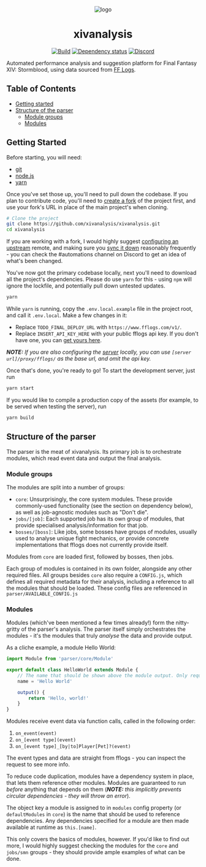 <p align="center"><img src="https://raw.githubusercontent.com/ackwell/xivanalysis/master/public/logo.png" alt="logo"></p>
<h1 align="center">xivanalysis</h1>
<p align="center">
	<a href="https://circleci.com/gh/xivanalysis/xivanalysis" title="Build"><img src="https://img.shields.io/circleci/project/github/xivanalysis/xivanalysis.svg?style=flat-square" alt="Build"></a>
	<a href="https://david-dm.org/xivanalysis/xivanalysis" title="Dependency status"><img src="https://img.shields.io/david/xivanalysis/xivanalysis.svg?style=flat-square" alt="Dependency status"></a>
	<a href="https://discord.gg/jVbVe44" title="Discord"><img src="https://img.shields.io/discord/441414116914233364.svg?style=flat-square&amp;logo=discord&amp;colorB=7289DA" alt="Discord"></a>
</p>

Automated performance analysis and suggestion platform for Final Fantasy XIV: Stormblood, using data sourced from [FF Logs](https://www.fflogs.com/).

## Table of Contents

- [Getting started](#getting-started)
- [Structure of the parser](#structure-of-the-parser)
	- [Module groups](#module-groups)
	- [Modules](#modules)

## Getting Started

Before starting, you will need:

- [git](https://git-scm.com/)
- [node.js](https://nodejs.org/en/)
- [yarn](https://yarnpkg.com/lang/en/)

Once you've set those up, you'll need to pull down the codebase. If you plan to contribute code, you'll need to [create a fork](https://help.github.com/articles/fork-a-repo/) of the project first, and use your fork's URL in place of the main project's when cloning.

```bash
# Clone the project
git clone https://github.com/xivanalysis/xivanalysis.git
cd xivanalysis
```

If you are working with a fork, I would highly suggest [configuring an upstream](https://help.github.com/articles/configuring-a-remote-for-a-fork/) remote, and making sure you [sync it down](https://help.github.com/articles/syncing-a-fork/) reasonably frequently - you can check the #automations channel on Discord to get an idea of what's been changed.

You've now got the primary codebase locally, next you'll need to download all the project's dependencies. Please do use `yarn` for this - using `npm` will ignore the lockfile, and potentially pull down untested updates.

```bash
yarn
```

While `yarn` is running, copy the `.env.local.example` file in the project root, and call it `.env.local`. Make a few changes in it:

- Replace `TODO_FINAL_DEPLOY_URL` with `https://www.fflogs.com/v1/`.
- Replace `INSERT_API_KEY_HERE` with your public fflogs api key. If you don't have one, you can [get yours here](https://www.fflogs.com/accounts/changeuser).

***NOTE:*** *If you are also configuring the [server](https://github.com/xivanalysis/server) locally, you can use `[server url]/proxy/fflogs/` as the base url, and omit the api key.*

Once that's done, you're ready to go! To start the development server, just run

```bash
yarn start
```

If you would like to compile a production copy of the assets (for example, to be served when testing the server), run

```bash
yarn build
```

## Structure of the parser

The parser is the meat of xivanalysis. Its primary job is to orchestrate modules, which read event data and output the final analysis.

### Module groups

The modules are split into a number of groups:

- `core`: Unsurprisingly, the core system modules. These provide commonly-used functionality (see the section on dependency below), as well as job-agnostic modules such as "Don't die".
- `jobs/[job]`: Each supported job has its own group of modules, that provide specialised analysis/information for that job.
- `bosses/[boss]`: Like jobs, some bosses have groups of modules, usually used to analyse unique fight mechanics, or provide concrete implementations that fflogs does not currently provide itself.

Modules from `core` are loaded first, followed by bosses, then jobs.

Each group of modules is contained in its own folder, alongside any other required files. All groups besides `core` also require a `CONFIG.js`, which defines all required metadata for their analysis, including a reference to all the modules that should be loaded. These config files are referenced in `parser/AVAILABLE_CONFIG.js`

### Modules

Modules (which've been mentioned a few times already!) form the nitty-gritty of the parser's analysis. The parser itself simply orchestrates the modules - it's the modules that truly _analyse_ the data and provide output.

As a cliche example, a module Hello World:

```js
import Module from 'parser/core/Module'

export default class HelloWorld extends Module {
	// The name that should be shown above the module output. Only required if the module _has_ output.
	name = 'Hello World'

	output() {
		return 'Hello, world!'
	}
}
```

Modules receive event data via function calls, called in the following order:

1. `on_event(event)`
2. `on_[event type](event)`
3. `on_[event type]_[by|to]Player[Pet]?(event)`

The event types and data are straight from fflogs - you can inspect the request to see more info.

To reduce code duplication, modules have a dependency system in place, that lets them reference other modules. Modules are guaranteed to run _before_ anything that depends on them (***NOTE:*** *this implicitly prevents circular dependencies - they will throw an error*).

The object key a module is assigned to in `modules` config property (or `defaultModules` in `core`) is the name that should be used to reference dependencies. Any dependencies specified for a module are then made available at runtime as `this.[name]`.

This only covers the basics of modules, however. If you'd like to find out more, I would highly suggest checking the modules for the `core` and `jobs/smn` groups - they should provide ample examples of what can be done.

